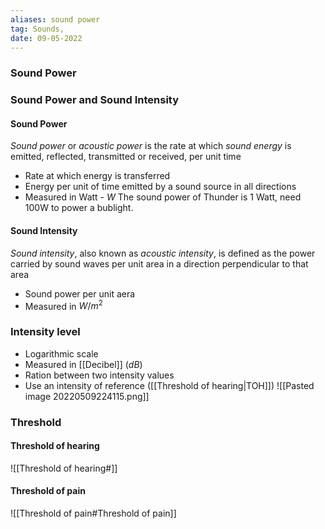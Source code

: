 ```yaml
---
aliases: sound power
tag: Sounds, 
date: 09-05-2022
---
```

### Sound Power
### Sound Power and Sound Intensity
#### Sound Power
*Sound power* or _acoustic power_ is the rate at which _sound energy_ is emitted, reflected, transmitted or received, per unit time
- Rate at which energy is transferred
- Energy per unit of time emitted by a sound source in all directions
- Measured in Watt - $W$
The sound power of Thunder is 1 Watt, need 100W to power a bublight.
#### Sound Intensity
*Sound intensity*, also known as *acoustic intensity*, is defined as the power carried by sound waves per unit area in a direction perpendicular to that area
- Sound power per unit aera
- Measured in $W/m^2$
### Intensity level
- Logarithmic scale
- Measured in [[Decibel]] ($dB$)
- Ration between two intensity values
- Use an intensity of reference ([[Threshold of hearing|TOH]])
![[Pasted image 20220509224115.png]]
### Threshold
#### Threshold of hearing
![[Threshold of hearing#]]
#### Threshold of pain
![[Threshold of pain#Threshold of pain]]




